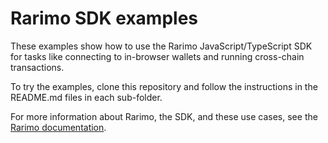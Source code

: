 # Rarimo SDK examples

These examples show how to use the Rarimo JavaScript/TypeScript SDK for tasks like connecting to in-browser wallets and running cross-chain transactions.

To try the examples, clone this repository and follow the instructions in the README.md files in each sub-folder.

For more information about Rarimo, the SDK, and these use cases, see the [Rarimo documentation](https://rarimo.gitlab.io/docs/).
